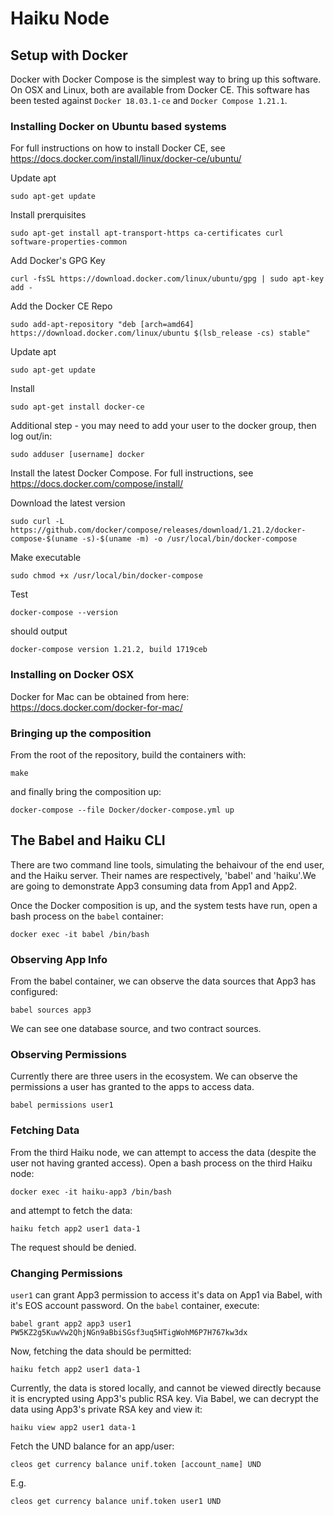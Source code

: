 Haiku Node
==========

Setup with Docker
-----------------

Docker with Docker Compose is the simplest way to bring up this
software. On OSX and Linux, both are available from Docker CE. This
software has been tested against `Docker 18.03.1-ce` and
`Docker Compose 1.21.1`.

### Installing Docker on Ubuntu based systems

For full instructions on how to install Docker CE, see
<https://docs.docker.com/install/linux/docker-ce/ubuntu/>

Update apt

    sudo apt-get update

Install prerquisites

    sudo apt-get install apt-transport-https ca-certificates curl software-properties-common

Add Docker's GPG Key

    curl -fsSL https://download.docker.com/linux/ubuntu/gpg | sudo apt-key add -

Add the Docker CE Repo

    sudo add-apt-repository "deb [arch=amd64] https://download.docker.com/linux/ubuntu $(lsb_release -cs) stable"

Update apt

    sudo apt-get update

Install

    sudo apt-get install docker-ce

Additional step - you may need to add your user to the docker group,
then log out/in:

    sudo adduser [username] docker

Install the latest Docker Compose. For full instructions, see
<https://docs.docker.com/compose/install/>

Download the latest version

    sudo curl -L https://github.com/docker/compose/releases/download/1.21.2/docker-compose-$(uname -s)-$(uname -m) -o /usr/local/bin/docker-compose

Make executable

    sudo chmod +x /usr/local/bin/docker-compose

Test

    docker-compose --version

should output

    docker-compose version 1.21.2, build 1719ceb

### Installing on Docker OSX

Docker for Mac can be obtained from here:
<https://docs.docker.com/docker-for-mac/>

### Bringing up the composition

From the root of the repository, build the containers with:

    make

and finally bring the composition up:

    docker-compose --file Docker/docker-compose.yml up

The Babel and Haiku CLI
-----------------------

There are two command line tools, simulating the behaivour of the end
user, and the Haiku server. Their names are respectively, 'babel' and
'haiku'.We are going to demonstrate App3 consuming data from App1 and
App2.

Once the Docker composition is up, and the system tests have run, open a
bash process on the `babel` container:

    docker exec -it babel /bin/bash

### Observing App Info

From the babel container, we can observe the data sources that App3 has
configured:

    babel sources app3

We can see one database source, and two contract sources.

### Observing Permissions

Currently there are three users in the ecosystem. We can observe the
permissions a user has granted to the apps to access data.

    babel permissions user1

### Fetching Data

From the third Haiku node, we can attempt to access the data (despite
the user not having granted access). Open a bash process on the third
Haiku node:

    docker exec -it haiku-app3 /bin/bash

and attempt to fetch the data:

    haiku fetch app2 user1 data-1

The request should be denied.

### Changing Permissions

`user1` can grant App3 permission to access it's data on App1 via Babel,
with it's EOS account password. On the `babel` container, execute:

    babel grant app2 app3 user1 PW5KZ2g5KuwVw2QhjNGn9aBbiSGsf3uq5HTigWohM6P7H767kw3dx

Now, fetching the data should be permitted:

    haiku fetch app2 user1 data-1

Currently, the data is stored locally, and cannot be viewed directly
because it is encrypted using App3's public RSA key. Via Babel, we can
decrypt the data using App3's private RSA key and view it:

    haiku view app2 user1 data-1
    
Fetch the UND balance for an app/user:

    cleos get currency balance unif.token [account_name] UND

E.g.

    cleos get currency balance unif.token user1 UND


